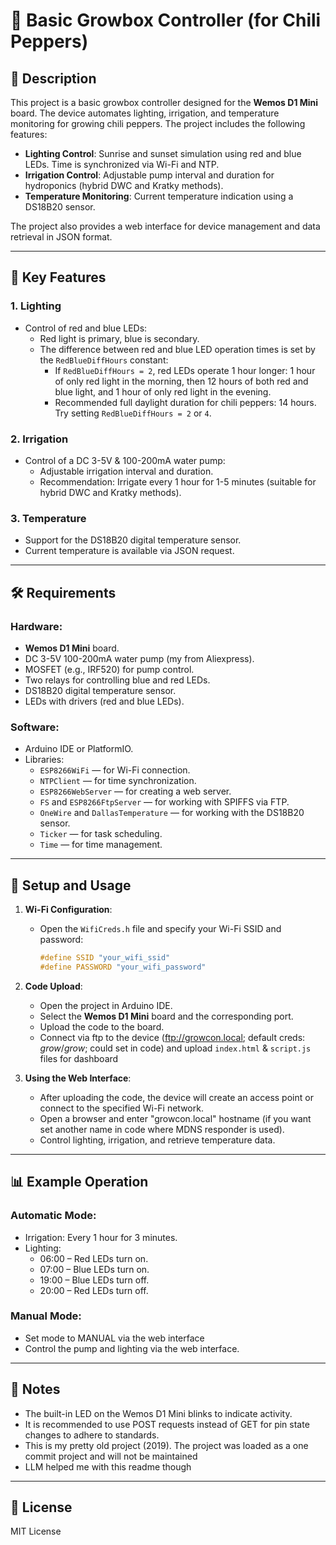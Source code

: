 # 🌱 Basic Growbox Controller (for Chili Peppers)

## 📌 Description
This project is a basic growbox controller designed for the **Wemos D1 Mini** board. The device automates lighting, irrigation, and temperature monitoring for growing chili peppers. The project includes the following features:

- **Lighting Control**: Sunrise and sunset simulation using red and blue LEDs. Time is synchronized via Wi-Fi and NTP.
- **Irrigation Control**: Adjustable pump interval and duration for hydroponics (hybrid DWC and Kratky methods).
- **Temperature Monitoring**: Current temperature indication using a DS18B20 sensor.

The project also provides a web interface for device management and data retrieval in JSON format.

---

## 🔧 Key Features

### 1. **Lighting**
- Control of red and blue LEDs:
  - Red light is primary, blue is secondary.
  - The difference between red and blue LED operation times is set by the `RedBlueDiffHours` constant:
    - If `RedBlueDiffHours = 2`, red LEDs operate 1 hour longer: 1 hour of only red light in the morning, then 12 hours of both red and blue light, and 1 hour of only red light in the evening.
    - Recommended full daylight duration for chili peppers: 14 hours. Try setting `RedBlueDiffHours = 2` or `4`.

### 2. **Irrigation**
- Control of a DC 3-5V & 100-200mA water pump:
  - Adjustable irrigation interval and duration.
  - Recommendation: Irrigate every 1 hour for 1-5 minutes (suitable for hybrid DWC and Kratky methods).

### 3. **Temperature**
- Support for the DS18B20 digital temperature sensor.
- Current temperature is available via JSON request.

---

## 🛠️ Requirements

### Hardware:
- **Wemos D1 Mini** board.
- DC 3-5V 100-200mA water pump (my from Aliexpress).
- MOSFET (e.g., IRF520) for pump control.
- Two relays for controlling blue and red LEDs.
- DS18B20 digital temperature sensor.
- LEDs with drivers (red and blue LEDs).

### Software:
- Arduino IDE or PlatformIO.
- Libraries:
  - `ESP8266WiFi` — for Wi-Fi connection.
  - `NTPClient` — for time synchronization.
  - `ESP8266WebServer` — for creating a web server.
  - `FS` and `ESP8266FtpServer` — for working with SPIFFS via FTP.
  - `OneWire` and `DallasTemperature` — for working with the DS18B20 sensor.
  - `Ticker` — for task scheduling.
  - `Time` — for time management.

---

## 🚀 Setup and Usage

1. **Wi-Fi Configuration**:
   - Open the `WifiCreds.h` file and specify your Wi-Fi SSID and password:
     ```cpp
     #define SSID "your_wifi_ssid"
     #define PASSWORD "your_wifi_password"
     ```

3. **Code Upload**:
   - Open the project in Arduino IDE.
   - Select the **Wemos D1 Mini** board and the corresponding port.
   - Upload the code to the board.
   - Connect via ftp to the device (ftp://growcon.local; default creds: *grow*/*grow*; could set in code) and upload ```index.html``` & ```script.js``` files for dashboard

4. **Using the Web Interface**:
   - After uploading the code, the device will create an access point or connect to the specified Wi-Fi network.
   - Open a browser and enter "growcon.local" hostname (if you want set another name in code where MDNS responder is used).
   - Control lighting, irrigation, and retrieve temperature data.

---

## 📊 Example Operation

### Automatic Mode:
- Irrigation: Every 1 hour for 3 minutes.
- Lighting:
  - 06:00 – Red LEDs turn on.
  - 07:00 – Blue LEDs turn on.
  - 19:00 – Blue LEDs turn off.
  - 20:00 – Red LEDs turn off.

### Manual Mode:
- Set mode to MANUAL via the web interface
- Control the pump and lighting via the web interface.

---

## 📝 Notes
- The built-in LED on the Wemos D1 Mini blinks to indicate activity.
- It is recommended to use POST requests instead of GET for pin state changes to adhere to standards.
- This is my pretty old project (2019). The project was loaded as a one commit project and will not be maintained
- LLM helped me with this readme though

---

## 📜 License
MIT License
